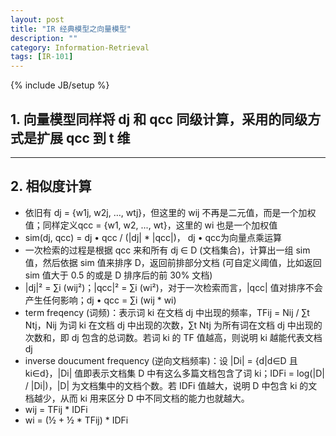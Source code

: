 ```yaml
---
layout: post
title: "IR 经典模型之向量模型"
description: ""
category: Information-Retrieval
tags: [IR-101]
---
```

{% include JB/setup %}

## 1. 向量模型同样将 dj 和 qcc 同级计算，采用的同级方式是扩展 qcc 到 t 维

---

## 2. 相似度计算

* 依旧有 dj = {w1j, w2j, …, wtj}，但这里的 wij 不再是二元值，而是一个加权值；同样定义qcc = {w1, w2, ..., wt}，这里的 wi 也是一个加权值
* sim(dj, qcc) = dj • qcc / (\|dj\| * \|qcc\|)， dj • qcc为向量点乘运算
* 一次检索的过程是根据 qcc 来和所有 dj ∈ D (文档集合)，计算出一组 sim 值，然后依据 sim 值来排序 D，返回前排部分文档 (可自定义阈值，比如返回 sim 值大于 0.5 的或是 D 排序后的前 30% 文档)
* \|dj\|² = ∑i (wij²)；\|qcc\|² = ∑i (wi²)，对于一次检索而言，\|qcc\| 值对排序不会产生任何影响；dj • qcc =  ∑i (wij * wi)
* term freqency (词频)：表示词 ki 在文档 dj 中出现的频率，TFij = Nij / ∑t Ntj，Nij 为词 ki 在文档 dj 中出现的次数，∑t Ntj 为所有词在文档 dj 中出现的次数和，即 dj 包含的总词数。若词 ki 的 TF 值越高，则说明 ki 越能代表文档 dj
* inverse doucument frequency (逆向文档频率)：设 \|Di\| = {d\|d∈D 且 ki∈d}，\|Di\| 值即表示文档集 D 中有这么多篇文档包含了词 ki；IDFi = log(\|D\| / \|Di\|)，\|D\| 为文档集中的文档个数。若 IDFi 值越大，说明 D 中包含 ki 的文档越少，从而 ki 用来区分 D 中不同文档的能力也就越大。
* wij = TFij * IDFi
* wi = (½ + ½ * TFij) * IDFi

